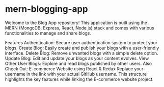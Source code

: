# mern-blogging-app
Welcome to the Blog App repository! This application is built using the MERN (MongoDB, Express, React, Node.js) stack and comes with various functionalities to manage and share blogs.

Features
Authentication: Secure user authentication system to protect your blogs.
Create Blog: Easily create and publish your blogs with a user-friendly interface.
Delete Blog: Remove unwanted blogs with a simple delete option.
Update Blog: Edit and update your blogs as your content evolves.
View Other User Blogs: Explore and read blogs published by other users.
Also Check Out:
E-commerce Website using React & Redux
Replace your-username in the link with your actual GitHub username. This structure highlights the key features while linking the E-commerce website project.
